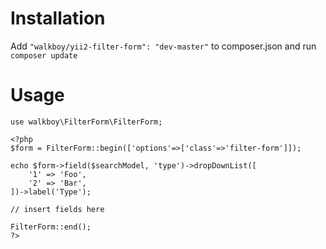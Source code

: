 # Installation
Add `"walkboy/yii2-filter-form": "dev-master"` to composer.json and run `composer update`

# Usage
```
use walkboy\FilterForm\FilterForm;

<?php
$form = FilterForm::begin(['options'=>['class'=>'filter-form']]);

echo $form->field($searchModel, 'type')->dropDownList([
    '1' => 'Foo',
    '2' => 'Bar',
])->label('Type');

// insert fields here

FilterForm::end();
?>
```

